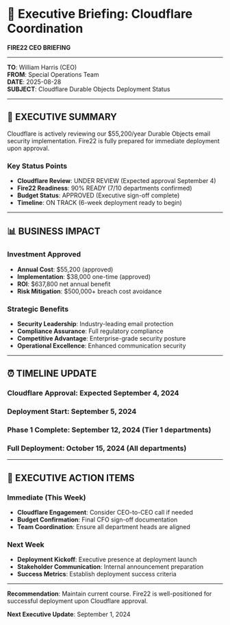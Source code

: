 # 👑 Executive Briefing: Cloudflare Coordination
**FIRE22 CEO BRIEFING**

---

**TO**: William Harris (CEO)  
**FROM**: Special Operations Team  
**DATE**: 2025-08-28  
**SUBJECT**: Cloudflare Durable Objects Deployment Status  

---

## 🎯 **EXECUTIVE SUMMARY**

Cloudflare is actively reviewing our $55,200/year Durable Objects email security implementation. Fire22 is fully prepared for immediate deployment upon approval.

### **Key Status Points**
- **Cloudflare Review**: UNDER REVIEW (Expected approval September 4)
- **Fire22 Readiness**: 90% READY (7/10 departments confirmed)
- **Budget Status**: APPROVED (Executive sign-off complete)
- **Timeline**: ON TRACK (6-week deployment ready to begin)

---

## 📊 **BUSINESS IMPACT**

### **Investment Approved**
- **Annual Cost**: $55,200 (approved)
- **Implementation**: $38,000 one-time (approved)
- **ROI**: $637,800 net annual benefit
- **Risk Mitigation**: $500,000+ breach cost avoidance

### **Strategic Benefits**
- **Security Leadership**: Industry-leading email protection
- **Compliance Assurance**: Full regulatory compliance
- **Competitive Advantage**: Enterprise-grade security posture
- **Operational Excellence**: Enhanced communication security

---

## ⏰ **TIMELINE UPDATE**

### **Cloudflare Approval**: Expected September 4, 2024
### **Deployment Start**: September 5, 2024
### **Phase 1 Complete**: September 12, 2024 (Tier 1 departments)
### **Full Deployment**: October 15, 2024 (All departments)

---

## 🚨 **EXECUTIVE ACTION ITEMS**

### **Immediate (This Week)**
- **Cloudflare Engagement**: Consider CEO-to-CEO call if needed
- **Budget Confirmation**: Final CFO sign-off documentation
- **Team Coordination**: Ensure all department heads are aligned

### **Next Week**
- **Deployment Kickoff**: Executive presence at deployment launch
- **Stakeholder Communication**: Internal announcement preparation
- **Success Metrics**: Establish deployment success criteria

---

**Recommendation**: Maintain current course. Fire22 is well-positioned for successful deployment upon Cloudflare approval.

**Next Executive Update**: September 1, 2024